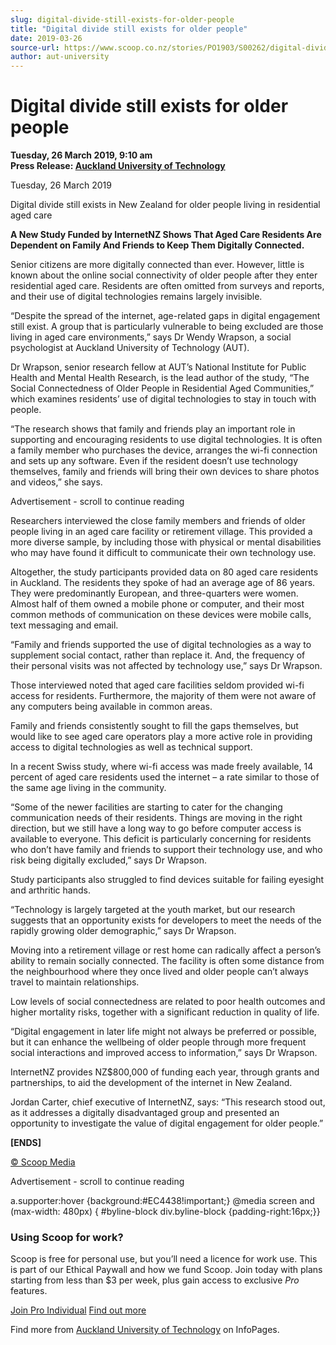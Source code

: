 ```yaml
---
slug: digital-divide-still-exists-for-older-people
title: "Digital divide still exists for older people"
date: 2019-03-26
source-url: https://www.scoop.co.nz/stories/PO1903/S00262/digital-divide-still-exists-for-older-people.htm
author: aut-university
---
```

Digital divide still exists for older people
============================================

**Tuesday, 26 March 2019, 9:10 am**  
**Press Release: [Auckland University of Technology](https://info.scoop.co.nz/Auckland_University_of_Technology)**

Tuesday, 26 March 2019

Digital divide still exists in New Zealand for older people living in residential aged care

**A New Study Funded by InternetNZ Shows That Aged Care Residents Are Dependent on Family And Friends to Keep Them Digitally Connected.**

Senior citizens are more digitally connected than ever. However, little is known about the online social connectivity of older people after they enter residential aged care. Residents are often omitted from surveys and reports, and their use of digital technologies remains largely invisible.

“Despite the spread of the internet, age-related gaps in digital engagement still exist. A group that is particularly vulnerable to being excluded are those living in aged care environments,” says Dr Wendy Wrapson, a social psychologist at Auckland University of Technology (AUT).

Dr Wrapson, senior research fellow at AUT’s National Institute for Public Health and Mental Health Research, is the lead author of the study, “The Social Connectedness of Older People in Residential Aged Communities,” which examines residents’ use of digital technologies to stay in touch with people.

“The research shows that family and friends play an important role in supporting and encouraging residents to use digital technologies. It is often a family member who purchases the device, arranges the wi-fi connection and sets up any software. Even if the resident doesn’t use technology themselves, family and friends will bring their own devices to share photos and videos,” she says.

Advertisement - scroll to continue reading





Researchers interviewed the close family members and friends of older people living in an aged care facility or retirement village. This provided a more diverse sample, by including those with physical or mental disabilities who may have found it difficult to communicate their own technology use.

Altogether, the study participants provided data on 80 aged care residents in Auckland. The residents they spoke of had an average age of 86 years. They were predominantly European, and three-quarters were women. Almost half of them owned a mobile phone or computer, and their most common methods of communication on these devices were mobile calls, text messaging and email.

“Family and friends supported the use of digital technologies as a way to supplement social contact, rather than replace it. And, the frequency of their personal visits was not affected by technology use,” says Dr Wrapson.

Those interviewed noted that aged care facilities seldom provided wi-fi access for residents. Furthermore, the majority of them were not aware of any computers being available in common areas.

Family and friends consistently sought to fill the gaps themselves, but would like to see aged care operators play a more active role in providing access to digital technologies as well as technical support.

In a recent Swiss study, where wi-fi access was made freely available, 14 percent of aged care residents used the internet – a rate similar to those of the same age living in the community.

“Some of the newer facilities are starting to cater for the changing communication needs of their residents. Things are moving in the right direction, but we still have a long way to go before computer access is available to everyone. This deficit is particularly concerning for residents who don’t have family and friends to support their technology use, and who risk being digitally excluded,” says Dr Wrapson.

Study participants also struggled to find devices suitable for failing eyesight and arthritic hands.

“Technology is largely targeted at the youth market, but our research suggests that an opportunity exists for developers to meet the needs of the rapidly growing older demographic,” says Dr Wrapson.

Moving into a retirement village or rest home can radically affect a person’s ability to remain socially connected. The facility is often some distance from the neighbourhood where they once lived and older people can’t always travel to maintain relationships.

Low levels of social connectedness are related to poor health outcomes and higher mortality risks, together with a significant reduction in quality of life.

“Digital engagement in later life might not always be preferred or possible, but it can enhance the wellbeing of older people through more frequent social interactions and improved access to information,” says Dr Wrapson.

InternetNZ provides NZ$800,000 of funding each year, through grants and partnerships, to aid the development of the internet in New Zealand.

Jordan Carter, chief executive of InternetNZ, says: “This research stood out, as it addresses a digitally disadvantaged group and presented an opportunity to investigate the value of digital engagement for older people.”

**\[ENDS\]**

  

[© Scoop Media](http://www.scoop.co.nz/about/terms.html)  

Advertisement - scroll to continue reading



a.supporter:hover {background:#EC4438!important;} @media screen and (max-width: 480px) { #byline-block div.byline-block {padding-right:16px;}}

### Using Scoop for work?

Scoop is free for personal use, but you’ll need a licence for work use. This is part of our Ethical Paywall and how we fund Scoop. Join today with plans starting from less than $3 per week, plus gain access to exclusive _Pro_ features.  
  
[Join Pro Individual](https://pro.scoop.co.nz/Individual/?from=ProIn24) [Find out more](https://pro.scoop.co.nz/using-scoop-for-work/?from=ProIn24)

Find more from [Auckland University of Technology](https://info.scoop.co.nz/Auckland_University_of_Technology) on InfoPages.